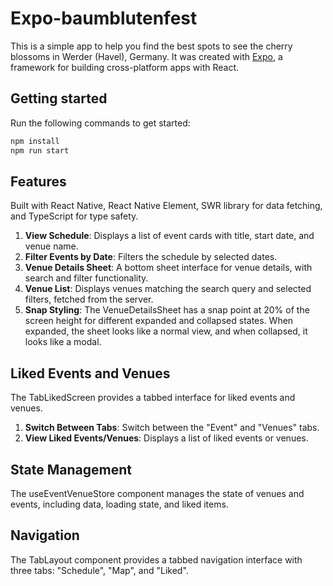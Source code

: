 # Expo-baumblutenfest

This is a simple app to help you find the best spots to see the cherry blossoms in Werder (Havel), Germany. It was created with [Expo](https://expo.io/), a framework for building cross-platform apps with React.

## Getting started

Run the following commands to get started:

```bash
npm install
npm run start
```

## Features

Built with React Native, React Native Element, SWR library for data fetching, and TypeScript for type safety.

1. **View Schedule**: Displays a list of event cards with title, start date, and venue name.
2. **Filter Events by Date**: Filters the schedule by selected dates.
3. **Venue Details Sheet**: A bottom sheet interface for venue details, with search and filter functionality.
4. **Venue List**: Displays venues matching the search query and selected filters, fetched from the server.
5. **Snap Styling**: The VenueDetailsSheet has a snap point at 20% of the screen height for different expanded and collapsed states. When expanded, the sheet looks like a normal view, and when collapsed, it looks like a modal.

## Liked Events and Venues
The TabLikedScreen provides a tabbed interface for liked events and venues.

1. **Switch Between Tabs**: Switch between the "Event" and "Venues" tabs.
2. **View Liked Events/Venues**: Displays a list of liked events or venues.

## State Management
The useEventVenueStore component manages the state of venues and events, including data, loading state, and liked items.

## Navigation
The TabLayout component provides a tabbed navigation interface with three tabs: "Schedule", "Map", and "Liked".